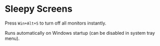 # Sleepy Screens

Press `Win+Alt+S` to turn off all monitors instantly.

Runs automatically on Windows startup (can be disabled in system tray menu).
